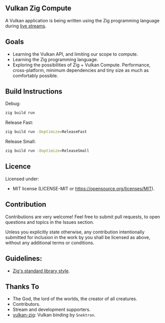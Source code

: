 ## Vulkan Zig Compute
A Vulkan application is being written using the Zig programming language during [live streams](https://www.youtube.com/watch?v=DPe4SxsUWyo&list=PLlKj-4rp1Gz1EtCLU6knyGlqEoGScy-rA&index=4&ab_channel=Codotaku).
## Goals
- Learning the Vulkan API, and limiting our scope to compute.
- Learning the Zig programming language.
- Exploring the possibilities of Zig + Vulkan Compute.
Performance, cross-platform, minimum dependencies and tiny size as much as comfortably possible.
## Build Instructions
Debug:
```sh
zig build run
```
Release Fast:
```sh
zig build run -Doptimize=ReleaseFast
```
Release Small:
```sh
zig build run -Doptimize=ReleaseSmall
```
## Licence
Licensed under:
- MIT license (LICENSE-MIT or https://opensource.org/licenses/MIT).

## Contribution
Contributions are very welcome! Feel free to submit pull requests, to open questions and topics in the Issues section.

Unless you explicitly state otherwise, any contribution intentionally submitted for inclusion in the work by you shall be licensed as above, without any additional terms or conditions.
## Guidelines:
- [Zig's standard library style](https://ziglang.org/documentation/master/#Style-Guide).
## Thanks To
- The God, the lord of the worlds, the creator of all creatures.
- Contributors.
- Stream and development supporters.
- [vulkan-zig](https://github.com/Snektron/vulkan-zig): Vulkan binding by `Snektron`.
